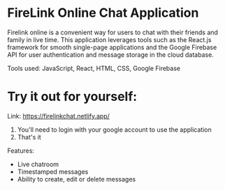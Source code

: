 # FireLink Online Chat Application

Firelink online is a convenient way for users to chat
with their friends and family in live time. This application leverages
tools such as the React.js framework for smooth single-page applications and the Google Firebase API for
user authentication and message storage in the cloud database.

Tools used: JavaScript, React, HTML, CSS, Google Firebase

# Try it out for yourself:
Link: https://firelinkchat.netlify.app/

1) You'll need to login with your google account to use the application
2) That's it

Features:
- Live chatroom
- Timestamped messages
- Ability to create, edit or delete messages

